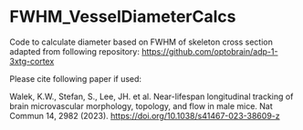 # FWHM_VesselDiameterCalcs

Code to calculate diameter based on FWHM of skeleton cross section adapted from following repository:
https://github.com/optobrain/adp-1-3xtg-cortex

Please cite following paper if used:

Walek, K.W., Stefan, S., Lee, JH. et al. Near-lifespan longitudinal tracking of brain microvascular morphology, topology, and flow in male mice. Nat Commun 14, 2982 (2023). https://doi.org/10.1038/s41467-023-38609-z

